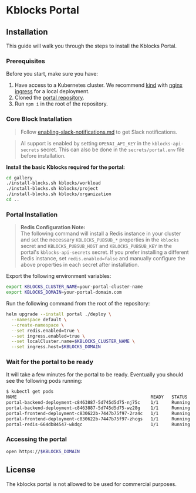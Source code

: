 # Kblocks Portal

## Installation

This guide will walk you through the steps to install the Kblocks Portal.

### Prerequisites

Before you start, make sure you have:

1. Have access to a Kubernetes cluster. We recommend
   [kind](https://kind.sigs.k8s.io/docs/user/quick-start/#installation) with [nginx
   ingress](https://kind.sigs.k8s.io/docs/user/ingress/#ingress-nginx) for a local deployment.
2. Cloned the [portal repository](https://github.com/kblocksio/portal).
3. Run `npm i` in the root of the repository.

### Core Block Installation

> Follow [enabling-slack-notifications.md](docs/enabling-slack-notifications.md) to get Slack notifications.

> AI support is enabled by setting `OPENAI_API_KEY` in the `kblocks-api-secrets` secret. This can also be done in the `secrets/portal.env` file before installation.

**Install the basic Kblocks required for the portal:**

```sh
cd gallery
./install-blocks.sh kblocks/workload
./install-blocks.sh kblocks/project
./install-blocks.sh kblocks/organization
cd ..
```

### Portal Installation

> **Redis Configuration Note:**  
> The following command will install a Redis instance in your cluster and set the necessary
> `KBLOCKS_PUBSUB_*` properties in the `kblocks` secret and `KBLOCKS_PUBSUB_HOST` and
> `KBLOCKS_PUBSUB_KEY` in the portal's `kblocks-api-secrets` secret. If you prefer installing a
> different Redis instance, set `redis.enabled=false` and manually configure the above properties in
> each secret after installation.

Export the following environment variables:

```sh
export KBLOCKS_CLUSTER_NAME=your-portal-cluster-name
export KBLOCKS_DOMAIN=your-portal-domain.com
```

Run the following command from the root of the repository:

```sh
helm upgrade --install portal ./deploy \
  --namespace default \
  --create-namespace \
  --set redis.enabled=true \
  --set ingress.enabled=true \
  --set localCluster.name=$KBLOCKS_CLUSTER_NAME \
  --set ingress.host=$KBLOCKS_DOMAIN
```

### Wait for the portal to be ready

It will take a few minutes for the portal to be ready. Eventually you should see the following pods
running:

```sh
$ kubectl get pods
NAME                                                   READY   STATUS    RESTARTS   AGE
portal-backend-deployment-c8463887-5d745d5d75-nj75c    1/1     Running   0          3m48s
portal-backend-deployment-c8463887-5d745d5d75-wz28g    1/1     Running   0          3m48s
portal-frontend-deployment-c830622b-7447b75f97-2rz4c   1/1     Running   0          3m43s
portal-frontend-deployment-c830622b-7447b75f97-zhcgs   1/1     Running   0          3m43s
portal-redis-664db84547-wkdqc                          1/1     Running   0          4m50s
```

### Accessing the portal

```sh
open https://$KBLOCKS_DOMAIN
```

## License

The kblocks portal is not allowed to be used for commercial purposes.